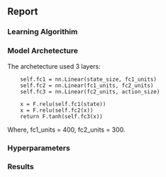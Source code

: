 ## Report

### Learning Algorithim

### Model Archetecture

The archetecture used 3 layers:

        self.fc1 = nn.Linear(state_size, fc1_units)
        self.fc2 = nn.Linear(fc1_units, fc2_units)
        self.fc3 = nn.Linear(fc2_units, action_size)
        
        x = F.relu(self.fc1(state))
        x = F.relu(self.fc2(x))
        return F.tanh(self.fc3(x))
        
Where, fc1_units = 400, fc2_units = 300.



### Hyperparameters

### Results
